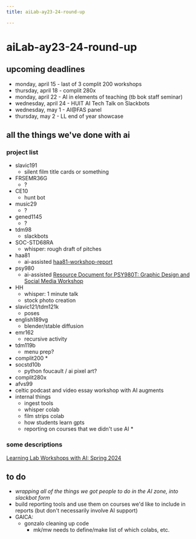 ```yaml
---
title: aiLab-ay23-24-round-up

---
```


# aiLab-ay23-24-round-up

## upcoming deadlines
* monday, april 15 - last of 3 complit 200 workshops
* thursday, april 18 - complit 280x
* monday, april 22 - AI in elements of teaching (tb bok staff seminar)
* wednesday, april 24 - HUIT AI Tech Talk on Slackbots
* wednesday, may 1 - AI@FAS panel
* thursday, may 2 - LL end of year showcase



## all the things we've done with ai

### project list
* slavic191
    * silent film title cards or something
* FRSEMR36G
    * ?
* CE10
    * hunt bot
* music29
    * ?
* gened1145
    * ?
* tdm98
    * slackbots
* SOC-STD68RA
    * whisper: rough draft of pitches
* haa81 
    * ai-assisted [haa81-workshop-report](/S5ECZW8SQ36AWQ-7mcYlVg)
* psy980
    * ai-assisted [Resource Document for PSY980T: Graphic Design and Social Media Workshop](/3TYSkeXtTcOkdVwEoAra6Q)
* HH
    * whisper: 1 minute talk
    * stock photo creation
* slavic121/tdm121k
    * poses
* english189vg
    * blender/stable diffusion
* emr162
    * recursive activity
* tdm119b
    * menu prep?
* complit200
    * 
* socstd10b
    * python foucault / ai pixel art?
* complit280x
* afvs99
* celtic podcast and video essay workshop with AI augments
* internal things
    * ingest tools
    * whisper colab
    * film strips colab
    * how students learn gpts
    * reporting on courses that we didn't use AI 
        * 


### some descriptions
[Learning Lab Workshops with AI: Spring 2024](/-iRTemQ2QEe0BPR_4UZdbg)



## to do
* *wrapping all of the things we got people to do in the AI zone, into slackbot form*
* build reporting tools and use them on courses we'd like to include in reports (but don't necessarily involve AI support)
* GAICA:
    * gonzalo cleaning up code
        * mk/mw needs to define/make list of which colabs, etc.